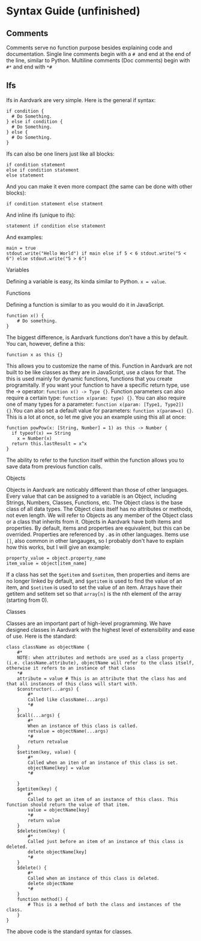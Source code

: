 # Syntax Guide (unfinished)
## Comments

Comments serve no function purpose besides explaining code and documentation. Single line comments begin with a `# `and end at the end of the line, similar to Python. Multiline comments (Doc comments) begin with `#*` and end with `*#`

## Ifs

Ifs in Aardvark are very simple. Here is the general if syntax:
```
if condition {
  # Do Something.
} else if condition {
  # Do Something.
} else {
  # Do Something.
}
```
Ifs can also be one liners just like all blocks:
```
if condition statement
else if condition statement
else statement
```
And you can make it even more compact (the same can be done with other blocks):
```
if condition statement else statment
```
And inline ifs (unique to ifs):
```
statement if condition else statement
```
And examples:
```
main = true
stdout.write("Hello World") if main else if 5 < 6 stdout.write("5 < 6") else stdout.write("5 > 6")
```

Variables

Defining a variable is easy, its kinda similar to Python. `x = value`.


Functions

Defining a function is similar to as you would do it in JavaScript.
```
function x() {
    # Do something.
}
```
The biggest difference, is Aardvark functions don't have a this by default. You can, however, define a this:
```
function x as this {}
```
This allows you to customize the name of this. Function in Aardvark are not built to be like classes as they are in JavaScript, use a class for that. The this is used mainly for dynamic functions, functions that you create programitally. If you want your function to have a specific return type, use the -> operator: `function x() -> Type {}`. Function parameters can also require a certain type: `function x(param: type) {}`. You can also require one of many types for a parameter: `function x(param: [Type1, Type2]) {}`.You can also set a default value for parameters: `function x(param=x) {}`. This is a lot at once, so let me give you an example using this all at once:
```
function powPow(x: [String, Number] = 1) as this -> Number {
  if typeof(x) == String 
    x = Number(x)
  return this.lastResult = x^x
}
```
The ability to refer to the function itself within the function allows you to save data from previous function calls.

Objects

Objects in Aardvark are noticably different than those of other languages. Every value that can be assigned to a variable is an Object, including Strings, Numbers, Classes, Functions, etc. The Object class is the base class of all data types. The Object class itself has no attributes or methods, not even length. We will refer to Objects as any member of the Object class or a class that inherits from it. Objects in Aardvark have both items and properties. By default, items and properties are equivalent, but this can be overrided. Properties are referenced by . as in other languages. Items use `[]`, also common in other langauges, so I probably don't have to explain how this works, but I will give an example:
```
property_value = object.property_name
item_value = object[item_name]
```
If a class has set the `$getitem` and `$setitem`, then properties and items are no longer linked by default, and `$getitem` is used to find the value of an item, and `$setitem` is used to set the value of an item. Arrays have their getitem and setitem set so that `array[n]` is the nth element of the array (starting from 0).

Classes

Classes are an important part of high-level programming. We have designed classes in Aardvark with the highest level of extensibility and ease of use. Here is the standard:
```
class className as objectName {
    #* 
    NOTE: when attributes and methods are used as a class property (i.e. className.attribute), objectName will refer to the class itself, otherwise it refers to an instance of that class 
    *#
    attribute = value # This is an attribute that the class has and that all instances of this class will start with.
    $constructor(...args) {
        #* 
        Called like className(...args) 
        *#
    }
    $call(...args) {
        #* 
        When an instance of this class is called. 
        retvalue = objectName(...args) 
        *#
        return retvalue
    }
    $setitem(key, value) {
        #* 
        Called when an iten of an instance of this class is set. 
        objectName[key] = value 
        *#
            
    }
    $getitem(key) {
        #* 
        Called to get an item of an instance of this class. This function should return the value of that item. 
        value = objectName[key] 
        *#
        return value
    }
    $deleteitem(key) {
        #* 
        Called just before an item of an instance of this class is deleted. 
        delete objectName[key] 
        *#
    }
    $delete() {
        #* 
        Called when an instance of this class is deleted. 
        delete objectName 
        *#
    }
    function method() {
        # This is a method of both the class and instances of the class.
    }
}
```
The above code is the standard syntax for classes.

